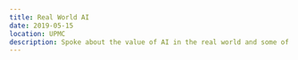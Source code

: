 ```yaml
---
title: Real World AI
date: 2019-05-15
location: UPMC
description: Spoke about the value of AI in the real world and some of the challenges that come with implementing them in a seemingly straightforward environment during our internal artificial intelligence talk series.
---
```

